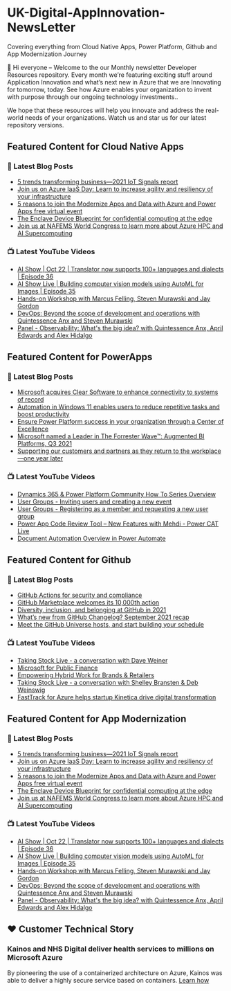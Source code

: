 # UK-Digital-AppInnovation-NewsLetter

Covering everything from Cloud Native Apps, Power Platform, Github and App Modernization Journey

👋 Hi everyone – Welcome to the our Monthly newsletter Developer Resources repository. Every month we’re featuring exciting stuff around Application Innovation and what’s next new in Azure that we are Innovating for tomorrow, today. See how Azure enables your organization to invent with purpose through our ongoing technology investments..


We hope that these resources will help you innovate and address the real-world needs of your organizations. Watch us and star us for our latest repository versions.

## Featured Content for Cloud Native Apps


### 📝 Latest Blog Posts

    
<!-- BLOGCNA:START -->
- [5 trends transforming business—2021 IoT Signals report](https://azure.microsoft.com/blog/5-trends-transforming-business-2021-iot-signals-report/)
- [Join us on Azure IaaS Day: Learn to increase agility and resiliency of your infrastructure](https://azure.microsoft.com/blog/join-us-on-azure-iaas-day-learn-to-increase-agility-and-resiliency-of-your-infrastructure/)
- [5 reasons to join the Modernize Apps and Data with Azure and Power Apps free virtual event](https://azure.microsoft.com/blog/5-reasons-to-join-the-modernize-apps-and-data-with-azure-and-power-apps-free-virtual-event/)
- [The Enclave Device Blueprint for confidential computing at the edge](https://azure.microsoft.com/blog/the-enclave-device-blueprint-for-confidential-computing-at-the-edge/)
- [Join us at NAFEMS World Congress to learn more about Azure HPC and AI Supercomputing](https://azure.microsoft.com/blog/join-us-at-nafems-world-congress-to-learn-more-about-azure-hpc-and-ai-supercomputing/)
<!-- BLOGCNA:END -->

### 📺 Latest YouTube Videos

 
<!-- YOUTUBECNA:START -->
- [AI Show | Oct 22 | Translator now supports 100+ languages and dialects | Episode 36](https://www.youtube.com/watch?v=KhEYFatBHEo)
- [AI Show Live | Building computer vision models using AutoML for Images | Episode 35](https://www.youtube.com/watch?v=ovsMiyqKo28)
- [Hands-on Workshop with Marcus Felling, Steven Murawski and Jay Gordon](https://www.youtube.com/watch?v=jjjT72eW5qY)
- [DevOps: Beyond the scope of development and operations with Quintessence Anx and Steven Murawski](https://www.youtube.com/watch?v=BjmUXAOgfns)
- [Panel - Observability: What's the big idea? with Quintessence Anx, April Edwards and Alex Hidalgo](https://www.youtube.com/watch?v=423y7JufbCk)
<!-- YOUTUBECNA:END -->

##  Featured Content for PowerApps
### 📝 Latest Blog Posts
<!-- BLOGPOWER:START -->
- [Microsoft acquires Clear Software to enhance connectivity to systems of record](https://cloudblogs.microsoft.com/powerplatform/2021/10/22/microsoft-acquires-clear-software-to-enhance-connectivity-to-systems-of-record/)
- [Automation in Windows 11 enables users to reduce repetitive tasks and boost productivity](https://cloudblogs.microsoft.com/powerplatform/2021/10/04/automation-in-windows-11-enables-users-to-reduce-repetitive-tasks-and-boost-productivity/)
- [Ensure Power Platform success in your organization through a Center of Excellence](https://cloudblogs.microsoft.com/powerplatform/2021/09/20/ensure-power-platform-success-in-your-organization-through-a-center-of-excellence/)
- [Microsoft named a Leader in The Forrester Wave™: Augmented BI Platforms, Q3 2021](https://powerbi.microsoft.com/en-us/blog/microsoft-named-a-leader-in-the-forrester-wave-augmented-bi-platforms-q3-2021/)
- [Supporting our customers and partners as they return to the workplace—one year later](https://cloudblogs.microsoft.com/powerplatform/2021/07/15/supporting-our-customers-and-partners-as-they-return-to-the-workplace-one-year-later/)
<!-- BLOGPOWER:END -->
 ### 📺 Latest YouTube Videos
    
<!-- YOUTUBEPOWER:START -->
- [Dynamics 365 & Power Platform Community How To Series Overview](https://www.youtube.com/watch?v=YFu21EQuBVw)
- [User Groups - Inviting users and creating a new event](https://www.youtube.com/watch?v=atl2j8gIFHI)
- [User Groups - Registering as a member and requesting a new user group](https://www.youtube.com/watch?v=-jJC3m98X8k)
- [Power App Code Review Tool – New Features with Mehdi - Power CAT Live](https://www.youtube.com/watch?v=kfkUsGXIlIA)
- [Document Automation Overview in Power Automate](https://www.youtube.com/watch?v=H1I0ZrEQ1e4)
<!-- YOUTUBEPOWER:END -->

##  Featured Content for Github
### 📝 Latest Blog Posts
<!-- BLOGGITHUB:START -->
- [GitHub Actions for security and compliance](https://github.blog/2021-10-22-github-actions-for-security-compliance/)
- [GitHub Marketplace welcomes its 10,000th action](https://github.blog/2021-10-21-github-marketplace-welcomes-its-10000th-action/)
- [Diversity, inclusion, and belonging at GitHub in 2021](https://github.blog/2021-10-20-diversity-inclusion-belonging-github-2021/)
- [What’s new from GitHub Changelog? September 2021 recap](https://github.blog/2021-10-19-whats-new-from-github-changelog-september-2021-recap/)
- [Meet the GitHub Universe hosts, and start building your schedule](https://github.blog/2021-10-18-meet-github-universe-hosts-start-building-schedule/)
<!-- BLOGGITHUB:END -->
### 📺 Latest YouTube Videos
<!-- YOUTUBEGITHUB:START -->
- [Taking Stock Live - a conversation with Dave Weiner](https://www.youtube.com/watch?v=NcHHXuPMt88)
- [Microsoft for Public Finance](https://www.youtube.com/watch?v=VsRoKmFrjGo)
- [Empowering Hybrid Work for Brands & Retailers](https://www.youtube.com/watch?v=mJDW1HIvl1Q)
- [Taking Stock Live - a conversation with Shelley Bransten & Deb Weinswig](https://www.youtube.com/watch?v=-yCQqRG1JI4)
- [FastTrack for Azure helps startup Kinetica drive digital transformation](https://www.youtube.com/watch?v=lZ0yQtGnWe8)
<!-- YOUTUBEGITHUB:END -->
##  Featured Content for App Modernization
### 📝 Latest Blog Posts
<!-- BLOGAPPMOD:START -->
- [5 trends transforming business—2021 IoT Signals report](https://azure.microsoft.com/blog/5-trends-transforming-business-2021-iot-signals-report/)
- [Join us on Azure IaaS Day: Learn to increase agility and resiliency of your infrastructure](https://azure.microsoft.com/blog/join-us-on-azure-iaas-day-learn-to-increase-agility-and-resiliency-of-your-infrastructure/)
- [5 reasons to join the Modernize Apps and Data with Azure and Power Apps free virtual event](https://azure.microsoft.com/blog/5-reasons-to-join-the-modernize-apps-and-data-with-azure-and-power-apps-free-virtual-event/)
- [The Enclave Device Blueprint for confidential computing at the edge](https://azure.microsoft.com/blog/the-enclave-device-blueprint-for-confidential-computing-at-the-edge/)
- [Join us at NAFEMS World Congress to learn more about Azure HPC and AI Supercomputing](https://azure.microsoft.com/blog/join-us-at-nafems-world-congress-to-learn-more-about-azure-hpc-and-ai-supercomputing/)
<!-- BLOGAPPMOD:END -->
### 📺 Latest YouTube Videos
<!-- YOUTUBEAPPMOD:START -->
- [AI Show | Oct 22 | Translator now supports 100+ languages and dialects | Episode 36](https://www.youtube.com/watch?v=KhEYFatBHEo)
- [AI Show Live | Building computer vision models using AutoML for Images | Episode 35](https://www.youtube.com/watch?v=ovsMiyqKo28)
- [Hands-on Workshop with Marcus Felling, Steven Murawski and Jay Gordon](https://www.youtube.com/watch?v=jjjT72eW5qY)
- [DevOps: Beyond the scope of development and operations with Quintessence Anx and Steven Murawski](https://www.youtube.com/watch?v=BjmUXAOgfns)
- [Panel - Observability: What's the big idea? with Quintessence Anx, April Edwards and Alex Hidalgo](https://www.youtube.com/watch?v=423y7JufbCk)
<!-- YOUTUBEAPPMOD:END -->


## ♥️ Customer Technical Story 

### Kainos and NHS Digital deliver health services to millions on Microsoft Azure

By pioneering the use of a containerized architecture on Azure, Kainos was able to deliver a highly secure service based on containers. [Learn how](https://customers.microsoft.com/en-us/story/1368348549535774520-kainos-and-nhs-digital-deliver-health-services-to-millions-on-microsoft-azure)

